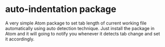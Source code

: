 # auto-indentation package

A very simple Atom package to set tab length of current working file automatically using auto detection technique. Just install the package in Atom and it will going to notify you whenever it detects tab change and set it accordingly.
